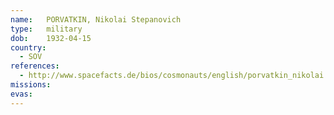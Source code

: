 ```yaml
---
name:	PORVATKIN, Nikolai Stepanovich 
type:	military
dob:	1932-04-15
country:
  - SOV
references:
  - http://www.spacefacts.de/bios/cosmonauts/english/porvatkin_nikolai.htm
missions:
evas:
---
```


